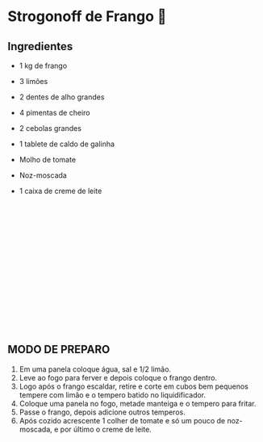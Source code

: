 # Strogonoff de Frango :chicken:

## Ingredientes

- 1 kg de frango

- 3 limões
- 2 dentes de alho grandes
- 4 pimentas de cheiro
- 2 cebolas grandes
- 1 tablete de caldo de galinha
- Molho de tomate
- Noz-moscada
- 1 caixa de creme de leite

<iframe id="google_ads_iframe_/21636860837/TudoGostoso/Content_4" title="3rd party ad content" name="google_ads_iframe_/21636860837/TudoGostoso/Content_4" width="300" height="250" scrolling="no" marginwidth="0" marginheight="0" frameborder="0" allow="conversion-measurement" srcdoc="" data-google-container-id="a" data-load-complete="true" style="box-sizing: border-box; width: 300px; height: 250px; padding: 0px;"></iframe>

## MODO DE PREPARO

1. Em uma panela coloque água, sal e 1/2 limão.
2. Leve ao fogo para ferver e depois coloque o frango dentro.
3. Logo após o frango escaldar, retire e corte em cubos bem pequenos tempere com limão e o tempero batido no liquidificador.
4. Coloque uma panela no fogo, metade manteiga e o tempero para fritar.
5. Passe o frango, depois adicione outros temperos.
6. Após cozido acrescente 1 colher de tomate e só um pouco de noz-moscada, e por último o creme de leite.











  